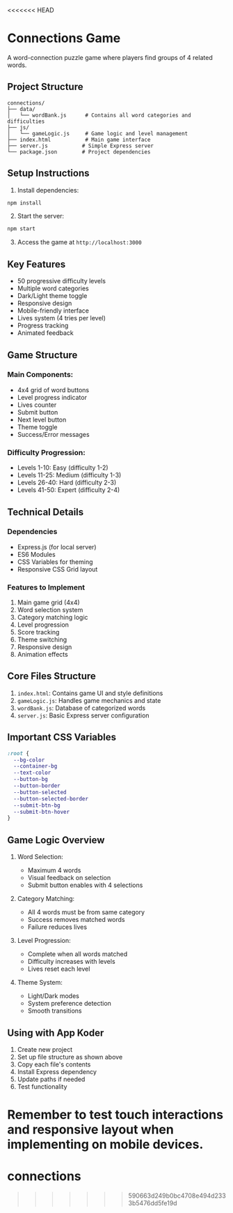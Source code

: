 <<<<<<< HEAD
# Connections Game

A word-connection puzzle game where players find groups of 4 related words.

## Project Structure

```
connections/
├── data/
│   └── wordBank.js      # Contains all word categories and difficulties
├── js/
│   └── gameLogic.js     # Game logic and level management
├── index.html           # Main game interface
├── server.js           # Simple Express server
└── package.json        # Project dependencies
```

## Setup Instructions

1. Install dependencies:
```bash
npm install
```

2. Start the server:
```bash
npm start
```

3. Access the game at `http://localhost:3000`

## Key Features

- 50 progressive difficulty levels
- Multiple word categories
- Dark/Light theme toggle
- Responsive design
- Mobile-friendly interface
- Lives system (4 tries per level)
- Progress tracking
- Animated feedback

## Game Structure

### Main Components:
- 4x4 grid of word buttons
- Level progress indicator
- Lives counter
- Submit button
- Next level button
- Theme toggle
- Success/Error messages

### Difficulty Progression:
- Levels 1-10: Easy (difficulty 1-2)
- Levels 11-25: Medium (difficulty 1-3)
- Levels 26-40: Hard (difficulty 2-3)
- Levels 41-50: Expert (difficulty 2-4)

## Technical Details

### Dependencies
- Express.js (for local server)
- ES6 Modules
- CSS Variables for theming
- Responsive CSS Grid layout

### Features to Implement
1. Main game grid (4x4)
2. Word selection system
3. Category matching logic
4. Level progression
5. Score tracking
6. Theme switching
7. Responsive design
8. Animation effects

## Core Files Structure

1. `index.html`: Contains game UI and style definitions
2. `gameLogic.js`: Handles game mechanics and state
3. `wordBank.js`: Database of categorized words
4. `server.js`: Basic Express server configuration

## Important CSS Variables

```css
:root {
  --bg-color
  --container-bg
  --text-color
  --button-bg
  --button-border
  --button-selected
  --button-selected-border
  --submit-btn-bg
  --submit-btn-hover
}
```

## Game Logic Overview

1. Word Selection:
   - Maximum 4 words
   - Visual feedback on selection
   - Submit button enables with 4 selections

2. Category Matching:
   - All 4 words must be from same category
   - Success removes matched words
   - Failure reduces lives

3. Level Progression:
   - Complete when all words matched
   - Difficulty increases with levels
   - Lives reset each level

4. Theme System:
   - Light/Dark modes
   - System preference detection
   - Smooth transitions

## Using with App Koder

1. Create new project
2. Set up file structure as shown above
3. Copy each file's contents
4. Install Express dependency
5. Update paths if needed
6. Test functionality

Remember to test touch interactions and responsive layout when implementing on mobile devices.
=======
# connections
>>>>>>> 590663d249b0bc4708e494d2333b5476dd5fe19d
